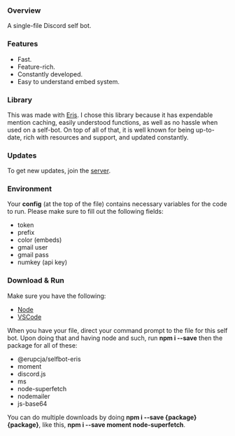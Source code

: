 ### Overview
A single-file Discord self bot.

### Features
  + Fast.
  + Feature-rich.
  + Constantly developed.
  + Easy to understand embed system.

### Library
This was made with [Eris](https://abal.moe/Eris). I chose this library because it
has expendable mention caching, easily understood functions, as well as no hassle when used
on a self-bot. On top of all of that, it is well known for being up-to-date, rich
with resources and support, and updated constantly.

### Updates
To get new updates, join the [server](https://discord.gg/Wdrsu2xQez).

### Environment
Your **config** (at the top of the file) contains necessary variables for the code to run.
Please make sure to fill out the following fields:
  + token
  + prefix
  + color (embeds)
  + gmail user
  + gmail pass
  + numkey (api key)

### Download & Run
Make sure you have the following:
  + [Node](https://nodejs.org/)
  + [VSCode](https://code.visualstudio.com/)
	
When you have your file, direct your command prompt to the file for this self bot.
Upon doing that and having node and such, run **npm i --save** then the package for all of these:
  + @erupcja/selfbot-eris
  + moment
  + discord.js
  + ms
  + node-superfetch
  + nodemailer
  + js-base64

You can do multiple downloads by doing **npm i --save {package} {package}**, like this, 
**npm i --save moment node-superfetch**.
